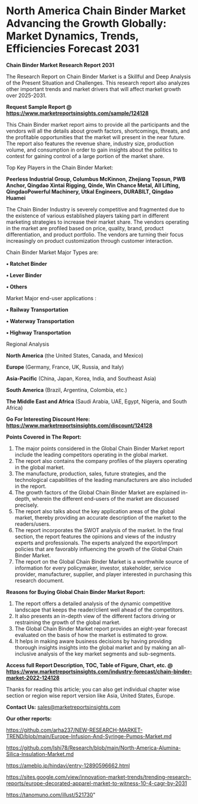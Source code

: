 # North America Chain Binder Market Advancing the Growth Globally: Market Dynamics, Trends, Efficiencies Forecast 2031

<strong>Chain Binder Market Research Report 2031</strong>

The Research Report on Chain Binder Market is a Skillful and Deep Analysis of the Present Situation and Challenges. This research report also analyzes other important trends and market drivers that will affect market growth over 2025-2031.

<strong>Request Sample Report @ <a href=https://www.marketreportsinsights.com/sample/124128>https://www.marketreportsinsights.com/sample/124128</a></strong>

This Chain Binder market report aims to provide all the participants and the vendors will all the details about growth factors, shortcomings, threats, and the profitable opportunities that the market will present in the near future. The report also features the revenue share, industry size, production volume, and consumption in order to gain insights about the politics to contest for gaining control of a large portion of the market share.

Top Key Players in the Chain Binder Market:

<strong>Peerless Industrial Group, Columbus McKinnon, Zhejiang Topsun, PWB Anchor, Qingdao Xintai Rigging, Qinde, Win Chance Metal, All Lifting, QingdaoPowerful Machinery, Utkal Engineers, DURABILT, Qingdao Huamei</strong>

The Chain Binder Industry is severely competitive and fragmented due to the existence of various established players taking part in different marketing strategies to increase their market share. The vendors operating in the market are profiled based on price, quality, brand, product differentiation, and product portfolio. The vendors are turning their focus increasingly on product customization through customer interaction.

Chain Binder Market Major Types are:

<strong>• Ratchet Binder

• Lever Binder

• Others</strong>

Market Major end-user applications :

<strong>• Railway Transportation

• Waterway Transportation

• Highway Transportation</strong>

Regional Analysis

</u><strong><b>North America</b></strong> (the United States, Canada, and Mexico)

<strong><b>Europe </b></strong>(Germany, France, UK, Russia, and Italy)

<strong><b>Asia-Pacific</b></strong> (China, Japan, Korea, India, and Southeast Asia)

<strong><b>South America</b></strong> (Brazil, Argentina, Colombia, etc.)

<strong><b>The Middle East and Africa</b></strong> (Saudi Arabia, UAE, Egypt, Nigeria, and South Africa)

<strong>Go For Interesting Discount Here: <a href=https://www.marketreportsinsights.com/discount/124128>https://www.marketreportsinsights.com/discount/124128</a></strong>

<strong>Points Covered in The Report:</strong>
<ol>
  <li>The major points considered in the Global Chain Binder Market report include the leading competitors operating in the global market.</li>
  <li>The report also contains the company profiles of the players operating in the global market.</li>
  <li>The manufacture, production, sales, future strategies, and the technological capabilities of the leading manufacturers are also included in the report.</li>
  <li>The growth factors of the Global Chain Binder Market are explained in-depth, wherein the different end-users of the market are discussed precisely.</li>
  <li>The report also talks about the key application areas of the global market, thereby providing an accurate description of the market to the readers/users.</li>
  <li>The report incorporates the SWOT analysis of the market. In the final section, the report features the opinions and views of the industry experts and professionals. The experts analyzed the export/import policies that are favorably influencing the growth of the Global Chain Binder Market.</li>
  <li>The report on the Global Chain Binder Market is a worthwhile source of information for every policymaker, investor, stakeholder, service provider, manufacturer, supplier, and player interested in purchasing this research document.</li>
</ol>
<strong>Reasons for Buying Global Chain Binder Market Report:</strong>

<ol>
  <li>The report offers a detailed analysis of the dynamic competitive landscape that keeps the reader/client well ahead of the competitors.</li>
  <li>It also presents an in-depth view of the different factors driving or restraining the growth of the global market.</li>
  <li>The Global Chain Binder Market report provides an eight-year forecast evaluated on the basis of how the market is estimated to grow.</li>
  <li>It helps in making aware business decisions by having providing thorough insights insights into the global market and by making an all-inclusive analysis of the key market segments and sub-segments.</li>
</ol>
<strong>Access full Report Description, TOC, Table of Figure, Chart, etc. @ <a href=https://www.marketreportsinsights.com/industry-forecast/chain-binder-market-2022-124128>https://www.marketreportsinsights.com/industry-forecast/chain-binder-market-2022-124128</a></strong>


Thanks for reading this article; you can also get individual chapter wise section or region wise report version like Asia, United States, Europe.

<strong>Contact Us:</strong>
sales@marketreportsinsights.com

<strong>Our other reports:</strong>

<a href=https://github.com/arha237/NEW-RESEARCH-MARKET-TREND/blob/main/Europe-Infusion-And-Syringe-Pumps-Market.md>https://github.com/arha237/NEW-RESEARCH-MARKET-TREND/blob/main/Europe-Infusion-And-Syringe-Pumps-Market.md</a>

<a href=https://github.com/Ishi78/Research/blob/main/North-America-Alumina-Silica-Insulation-Market.md>https://github.com/Ishi78/Research/blob/main/North-America-Alumina-Silica-Insulation-Market.md</a>

<a href=https://ameblo.jp/hindavi/entry-12890596662.html>https://ameblo.jp/hindavi/entry-12890596662.html</a>

<a href=https://sites.google.com/view/innovation-market-trends/trending-research-reports/europe-decorated-apparel-market-to-witness-10-4-cagr-by-2031>https://sites.google.com/view/innovation-market-trends/trending-research-reports/europe-decorated-apparel-market-to-witness-10-4-cagr-by-2031</a>

<a href=https://tanomuno.com/illust/521730>https://tanomuno.com/illust/521730</a>"
